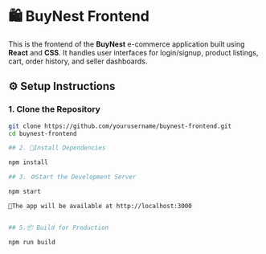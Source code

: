 # 🛍️ BuyNest Frontend

This is the frontend of the **BuyNest** e-commerce application built using **React** and **CSS**. It handles user interfaces for login/signup, product listings, cart, order history, and seller dashboards.

## ⚙️ Setup Instructions

### 1. Clone the Repository

```bash
git clone https://github.com/yourusername/buynest-frontend.git
cd buynest-frontend

## 2. 🔧Install Dependencies

npm install

## 3. ⚙️Start the Development Server

npm start

📍The app will be available at http://localhost:3000


## 5.📦 Build for Production

npm run build
```
